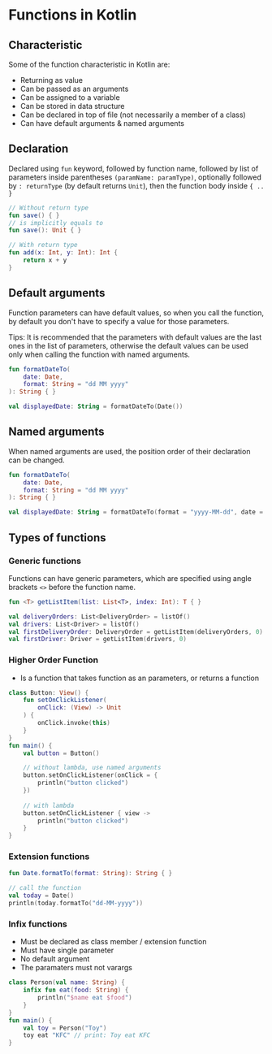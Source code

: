 # Functions in Kotlin


## Characteristic

Some of the function characteristic in Kotlin are:

* Returning as value
* Can be passed as an arguments
* Can be assigned to a variable
* Can be stored in data structure
* Can be declared in top of file (not necessarily a member of a class)
* Can have default arguments & named arguments


## Declaration
Declared using `fun` keyword, followed by function name, followed by list of parameters inside parentheses `(paramName: paramType)`, optionally followed by `: returnType` (by default returns `Unit`), then the function body inside `{ .. }`

```kotlin
// Without return type
fun save() { }
// is implicitly equals to
fun save(): Unit { }

// With return type
fun add(x: Int, y: Int): Int {
    return x + y
}
```

## Default arguments
Function parameters can have default values, so when you call the function, by default you don't have to specify a value for those parameters.

Tips: It is recommended that the parameters with default values are the last ones in the list of parameters, otherwise the default values can be used only when calling the function with named arguments.

```kotlin
fun formatDateTo(
    date: Date, 
    format: String = "dd MM yyyy"
): String { }

val displayedDate: String = formatDateTo(Date())
```

## Named arguments
When named arguments are used, the position order of their declaration can be changed.

```kotlin
fun formatDateTo(
    date: Date,
    format: String = "dd MM yyyy"
): String { }

val displayedDate: String = formatDateTo(format = "yyyy-MM-dd", date = Date())
```

## Types of functions

### Generic functions
Functions can have generic parameters, which are specified using angle brackets `<>` before the function name.

```kotlin
fun <T> getListItem(list: List<T>, index: Int): T { }

val deliveryOrders: List<DeliveryOrder> = listOf()
val drivers: List<Driver> = listOf()
val firstDeliveryOrder: DeliveryOrder = getListItem(deliveryOrders, 0)
val firstDriver: Driver = getListItem(drivers, 0)
```

### Higher Order Function
* Is a function that takes function as an parameters, or returns a function

```kotlin
class Button: View() {
    fun setOnClickListener(
        onClick: (View) -> Unit
    ) {
        onClick.invoke(this)
    }
}
fun main() {
    val button = Button()

    // without lambda, use named arguments
    button.setOnClickListener(onClick = {
        println("button clicked")
    })
    
    // with lambda
    button.setOnClickListener { view ->
        println("button clicked")
    }
}
```

### Extension functions

```kotlin
fun Date.formatTo(format: String): String { }

// call the function
val today = Date()
println(today.formatTo("dd-MM-yyyy"))
```

### Infix functions

* Must be declared as class member / extension function
* Must have single parameter
* No default argument
* The paramaters must not varargs

```kotlin
class Person(val name: String) {
    infix fun eat(food: String) {
        println("$name eat $food")
    }
}
fun main() {
    val toy = Person("Toy")
    toy eat "KFC" // print: Toy eat KFC
}
```
